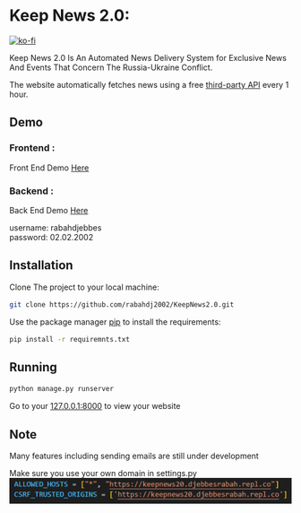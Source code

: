# Keep News 2.0:

[![ko-fi](https://ko-fi.com/img/githubbutton_sm.svg)](https://ko-fi.com/K3K8EMH3R)

Keep News 2.0 Is An Automated News Delivery System for Exclusive News And Events That Concern The Russia-Ukraine Conflict.

The website automatically fetches news using a free [third-party API](https://rapidapi.com/contextualwebsearch/api/web-search/) every 1 hour.

## Demo

### Frontend :
Front End Demo [Here](https://keepnews20.djebbesrabah.repl.co/)
### Backend :
Back End Demo [Here](https://keepnews20.djebbesrabah.repl.co/admin/dashboard/)

username: rabahdjebbes <br />
password: 02.02.2002



## Installation

Clone The project to your local machine:

```bash
git clone https://github.com/rabahdj2002/KeepNews2.0.git
```

Use the package manager [pip](https://pip.pypa.io/en/stable/) to install the requirements:

```bash
pip install -r requiremnts.txt
```

## Running

```bash
python manage.py runserver
```

Go to your [127.0.0.1:8000](http://127.0.0.1:8000/) to view your website

## Note
Many features including sending emails are still under development

Make sure you use your own domain in settings.py
![settings.py](settings_allowed_hosts.PNG)